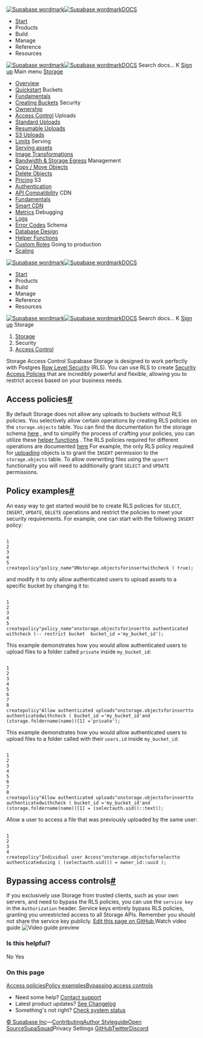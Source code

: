 [![Supabase wordmark](https://supabase.com/docs/_next/image?url=%2Fdocs%2Fsupabase-dark.svg&w=256&q=75)![Supabase wordmark](https://supabase.com/docs/_next/image?url=%2Fdocs%2Fsupabase-light.svg&w=256&q=75)DOCS](https://supabase.com/docs)
  * [Start](https://supabase.com/docs/guides/getting-started)
  * Products 
  * Build 
  * Manage 
  * Reference 
  * Resources 


[![Supabase wordmark](https://supabase.com/docs/_next/image?url=%2Fdocs%2Fsupabase-dark.svg&w=256&q=75)![Supabase wordmark](https://supabase.com/docs/_next/image?url=%2Fdocs%2Fsupabase-light.svg&w=256&q=75)DOCS](https://supabase.com/docs)
Search docs...
K
[Sign up](https://supabase.com/dashboard)
Main menu
[Storage](https://supabase.com/docs/guides/storage)
  * [Overview](https://supabase.com/docs/guides/storage)
  * [Quickstart](https://supabase.com/docs/guides/storage/quickstart)
Buckets
  * [Fundamentals](https://supabase.com/docs/guides/storage/buckets/fundamentals)
  * [Creating Buckets](https://supabase.com/docs/guides/storage/buckets/creating-buckets)
Security
  * [Ownership](https://supabase.com/docs/guides/storage/security/ownership)
  * [Access Control](https://supabase.com/docs/guides/storage/security/access-control)
Uploads
  * [Standard Uploads](https://supabase.com/docs/guides/storage/uploads/standard-uploads)
  * [Resumable Uploads](https://supabase.com/docs/guides/storage/uploads/resumable-uploads)
  * [S3 Uploads](https://supabase.com/docs/guides/storage/uploads/s3-uploads)
  * [Limits](https://supabase.com/docs/guides/storage/uploads/file-limits)
Serving
  * [Serving assets](https://supabase.com/docs/guides/storage/serving/downloads)
  * [Image Transformations](https://supabase.com/docs/guides/storage/serving/image-transformations)
  * [Bandwidth & Storage Egress](https://supabase.com/docs/guides/storage/serving/bandwidth)
Management
  * [Copy / Move Objects](https://supabase.com/docs/guides/storage/management/copy-move-objects)
  * [Delete Objects](https://supabase.com/docs/guides/storage/management/delete-objects)
  * [Pricing](https://supabase.com/docs/guides/storage/management/pricing)
S3
  * [Authentication](https://supabase.com/docs/guides/storage/s3/authentication)
  * [API Compatibility](https://supabase.com/docs/guides/storage/s3/compatibility)
CDN
  * [Fundamentals](https://supabase.com/docs/guides/storage/cdn/fundamentals)
  * [Smart CDN](https://supabase.com/docs/guides/storage/cdn/smart-cdn)
  * [Metrics](https://supabase.com/docs/guides/storage/cdn/metrics)
Debugging
  * [Logs](https://supabase.com/docs/guides/storage/debugging/logs)
  * [Error Codes](https://supabase.com/docs/guides/storage/debugging/error-codes)
Schema
  * [Database Design](https://supabase.com/docs/guides/storage/schema/design)
  * [Helper Functions](https://supabase.com/docs/guides/storage/schema/helper-functions)
  * [Custom Roles](https://supabase.com/docs/guides/storage/schema/custom-roles)
Going to production
  * [Scaling](https://supabase.com/docs/guides/storage/production/scaling)


[![Supabase wordmark](https://supabase.com/docs/_next/image?url=%2Fdocs%2Fsupabase-dark.svg&w=256&q=75)![Supabase wordmark](https://supabase.com/docs/_next/image?url=%2Fdocs%2Fsupabase-light.svg&w=256&q=75)DOCS](https://supabase.com/docs)
  * [Start](https://supabase.com/docs/guides/getting-started)
  * Products 
  * Build 
  * Manage 
  * Reference 
  * Resources 


[![Supabase wordmark](https://supabase.com/docs/_next/image?url=%2Fdocs%2Fsupabase-dark.svg&w=256&q=75)![Supabase wordmark](https://supabase.com/docs/_next/image?url=%2Fdocs%2Fsupabase-light.svg&w=256&q=75)DOCS](https://supabase.com/docs)
Search docs...
K
[Sign up](https://supabase.com/dashboard)
Storage
  1. [Storage](https://supabase.com/docs/guides/storage)
  2. Security
  3. [Access Control](https://supabase.com/docs/guides/storage/security/access-control)


Storage Access Control
Supabase Storage is designed to work perfectly with Postgres [Row Level Security](https://supabase.com/docs/guides/database/postgres/row-level-security) (RLS).
You can use RLS to create [Security Access Policies](https://www.postgresql.org/docs/current/sql-createpolicy.html) that are incredibly powerful and flexible, allowing you to restrict access based on your business needs.
## Access policies[#](https://supabase.com/docs/guides/storage/security/access-control#access-policies)
By default Storage does not allow any uploads to buckets without RLS policies. You selectively allow certain operations by creating RLS policies on the `storage.objects` table.
You can find the documentation for the storage schema [here](https://supabase.com/docs/guides/storage/schema/design) , and to simplify the process of crafting your policies, you can utilize these [helper functions](https://supabase.com/docs/guides/storage/schema/helper-functions) .
The RLS policies required for different operations are documented [here](https://supabase.com/docs/reference/javascript/storage-createbucket)
For example, the only RLS policy required for [uploading](https://supabase.com/docs/reference/javascript/storage-from-upload) objects is to grant the `INSERT` permission to the `storage.objects` table.
To allow overwriting files using the `upsert` functionality you will need to additionally grant `SELECT` and `UPDATE` permissions.
## Policy examples[#](https://supabase.com/docs/guides/storage/security/access-control#policy-examples)
An easy way to get started would be to create RLS policies for `SELECT`, `INSERT`, `UPDATE`, `DELETE` operations and restrict the policies to meet your security requirements. For example, one can start with the following `INSERT` policy:
```

1
2
3
4
5
createpolicy"policy_name"ONstorage.objectsforinsertwithcheck ( true);

```

and modify it to only allow authenticated users to upload assets to a specific bucket by changing it to:
```

1
2
3
4
5
createpolicy"policy_name"onstorage.objectsforinsertto authenticated withcheck (-- restrict bucket  bucket_id ='my_bucket_id');

```

This example demonstrates how you would allow authenticated users to upload files to a folder called `private` inside `my_bucket_id`:
```

1
2
3
4
5
6
7
8
createpolicy"Allow authenticated uploads"onstorage.objectsforinsertto authenticatedwithcheck ( bucket_id ='my_bucket_id'and (storage.foldername(name))[1] ='private');

```

This example demonstrates how you would allow authenticated users to upload files to a folder called with their `users.id` inside `my_bucket_id`:
```

1
2
3
4
5
6
7
8
createpolicy"Allow authenticated uploads"onstorage.objectsforinsertto authenticatedwithcheck ( bucket_id ='my_bucket_id'and (storage.foldername(name))[1] = (selectauth.uid()::text));

```

Allow a user to access a file that was previously uploaded by the same user:
```

1
2
3
4
createpolicy"Individual user Access"onstorage.objectsforselectto authenticatedusing ( (selectauth.uid()) = owner_id::uuid );

```

## Bypassing access controls[#](https://supabase.com/docs/guides/storage/security/access-control#bypassing-access-controls)
If you exclusively use Storage from trusted clients, such as your own servers, and need to bypass the RLS policies, you can use the `service key` in the `Authorization` header. Service keys entirely bypass RLS policies, granting you unrestricted access to all Storage APIs.
Remember you should not share the service key publicly.
[Edit this page on GitHub ](https://github.com/supabase/supabase/blob/master/apps/docs/content/guides/storage/security/access-control.mdx)
Watch video guide
![Video guide preview](https://supabase.com/docs/_next/image?url=https%3A%2F%2Fimg.youtube.com%2Fvi%2F4ERX__Y908k%2F0.jpg&w=3840&q=75)
### Is this helpful?
No Yes
### On this page
[Access policies](https://supabase.com/docs/guides/storage/security/access-control#access-policies)[Policy examples](https://supabase.com/docs/guides/storage/security/access-control#policy-examples)[Bypassing access controls](https://supabase.com/docs/guides/storage/security/access-control#bypassing-access-controls)
  * Need some help?
[Contact support](https://supabase.com/support)
  * Latest product updates?
[See Changelog](https://supabase.com/changelog)
  * Something's not right?
[Check system status](https://status.supabase.com/)


[© Supabase Inc](https://supabase.com/)—[Contributing](https://github.com/supabase/supabase/blob/master/apps/docs/DEVELOPERS.md)[Author Styleguide](https://github.com/supabase/supabase/blob/master/apps/docs/CONTRIBUTING.md)[Open Source](https://supabase.com/open-source)[SupaSquad](https://supabase.com/supasquad)Privacy Settings
[GitHub](https://github.com/supabase/supabase)[Twitter](https://twitter.com/supabase)[Discord](https://discord.supabase.com/)
